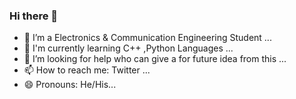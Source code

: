 ### Hi there 👋

- 🌱 I’m a Electronics & Communication Engineering Student ...
- 🌱 I'm currently learning C++ ,Python Languages ...
- 🤔 I’m looking for help who can give a for future idea from this ...
- 📫 How to reach me: Twitter ...
- 😄 Pronouns: He/His...
